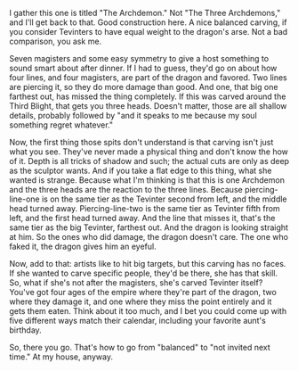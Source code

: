 I gather this one is titled "The Archdemon." Not "The Three Archdemons," and I'll get back to that. Good construction here. A nice balanced carving, if you consider Tevinters to have equal weight to the dragon's arse. Not a bad comparison, you ask me.

Seven magisters and some easy symmetry to give a host something to sound smart about after dinner. If I had to guess, they'd go on about how four lines, and four magisters, are part of the dragon and favored. Two lines are piercing it, so they do more damage than good. And one, that big one farthest out, has missed the thing completely. If this was carved around the Third Blight, that gets you three heads. Doesn't matter, those are all shallow details, probably followed by "and it speaks to me because my soul something regret whatever."

Now, the first thing those spits don't understand is that carving isn't just what you see. They've never made a physical thing and don't know the how of it. Depth is all tricks of shadow and such; the actual cuts are only as deep as the sculptor wants. And if you take a flat edge to this thing, what she wanted is strange. Because what I'm thinking is that this is one Archdemon and the three heads are the reaction to the three lines. Because piercing-line-one is on the same tier as the Tevinter second from left, and the middle head turned away. Piercing-line-two is the same tier as Tevinter fifth from left, and the first head turned away. And the line that misses it, that's the same tier as the big Tevinter, farthest out. And the dragon is looking straight at him. So the ones who did damage, the dragon doesn't care. The one who faked it, the dragon gives him an eyeful.

Now, add to that: artists like to hit big targets, but this carving has no faces. If she wanted to carve specific people, they'd be there, she has that skill. So, what if she's not after the magisters, she's carved Tevinter itself? You've got four ages of the empire where they're part of the dragon, two where they damage it, and one where they miss the point entirely and it gets them eaten. Think about it too much, and I bet you could come up with five different ways match their calendar, including your favorite aunt's birthday.

So, there you go. That's how to go from "balanced" to "not invited next time." At my house, anyway.
